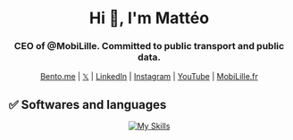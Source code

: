 <h1 align="center">Hi 👋, I'm Mattéo</h1>
<h3 align="center">CEO of @MobiLille. Committed to public transport and public data.</h3>

<p align="center">
  <a href="https://bento.me/matteoferrux">Bento.me</a> |
  <a href="https://x.com/matteoepik">𝕏</a> |
  <a href="https//linkedin.com/in/mattéo-ferrux">LinkedIn</a> |
  <a href="https://instagram.com/matteoepik">Instagram</a> |
  <a href="https://youtube.com/@matteoferrux">YouTube</a> |
  <a href="https://mobilille.fr">MobiLille.fr</a>
</p>

<h2 align="left"> ✅ Softwares and languages </h2>
  <p align = "center">
       <a href="https://github.com/matteoferrux/">
          <img src="https://skillicons.dev/icons?i=apple,au,bash,bootstrap,cloudflare,css,discord,docker,firebase,git,github,gradle,grafana,html,ai,js,linux,mysql,nginx,nodejs,npm,php,postgres,postman,pr,py,react,sqlite,vscode,windows,wordpress&theme=dark&perline=13"alt="My Skills"/> 
      </a>
  </p>
<br>



